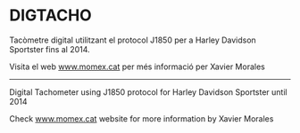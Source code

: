 # DIGTACHO
Tacòmetre digital utilitzant el protocol J1850 per a Harley Davidson Sportster fins al 2014.

Visita el web www.momex.cat per més informació
per Xavier Morales

-------------------

Digital Tachometer using J1850 protocol for Harley Davidson Sportster until 2014

Check www.momex.cat website for more information
by Xavier Morales
